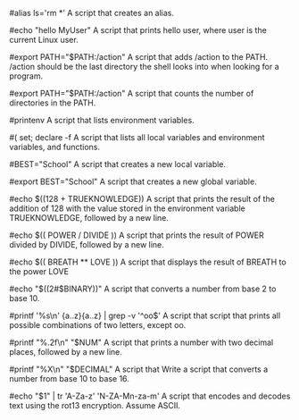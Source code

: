 #alias ls='rm *'
A script that creates an alias.

#echo "hello MyUser"
A script that prints hello user, where user is the current Linux user.

#export PATH="$PATH:/action"
A script that adds /action to the PATH. /action should be the last directory the shell looks into when looking for a program.

#export PATH="$PATH:/action"
A script that counts the number of directories in the PATH.

#printenv
A script that lists environment variables.

#( set; declare -f 
A script that lists all local variables and environment variables, and functions.

#BEST="School"
A script that creates a new local variable.

#export BEST="School"
A script that creates a new global variable.

#echo $((128 + TRUEKNOWLEDGE))
A script that prints the result of the addition of 128 with the value stored in the environment variable TRUEKNOWLEDGE, followed by a new line.

#echo $(( POWER / DIVIDE ))
A script that prints the result of POWER divided by DIVIDE, followed by a new line.

#echo $(( BREATH ** LOVE ))
A script that displays the result of BREATH to the power LOVE

#echo "$((2#$BINARY))"
A script that converts a number from base 2 to base 10.

#printf '%s\n' {a..z}{a..z} | grep -v '^oo$'
A script that script that prints all possible combinations of two letters, except oo.

#printf "%.2f\n" "$NUM"
A script that prints a number with two decimal places, followed by a new line.

#printf "%X\n" "$DECIMAL"
A script that Write a script that converts a number from base 10 to base 16.

#echo "$1" | tr 'A-Za-z' 'N-ZA-Mn-za-m'
A script that encodes and decodes text using the rot13 encryption. Assume ASCII.
